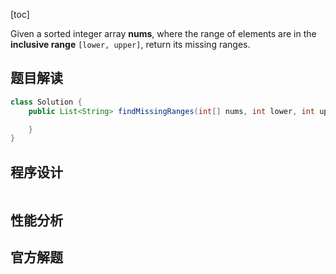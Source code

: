 [toc]

Given a sorted integer array **nums**, where the range of elements are in the **inclusive range** `[lower, upper]`, return its missing ranges.



## 题目解读



```java
class Solution {
    public List<String> findMissingRanges(int[] nums, int lower, int upper) {

    }
}
```

## 程序设计



```java

```

## 性能分析



## 官方解题